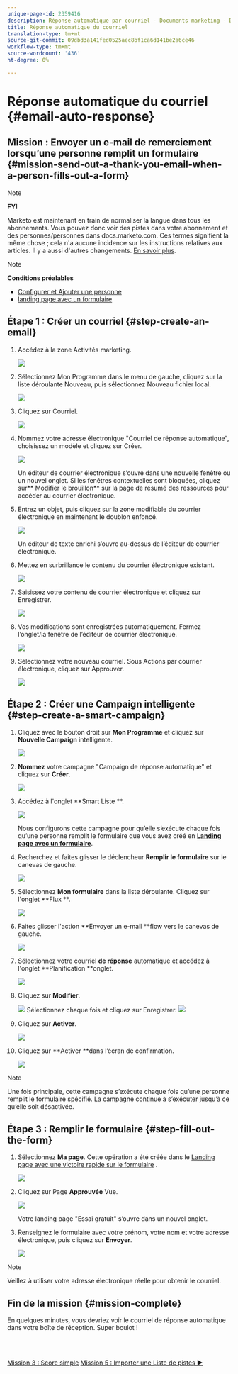 ```yaml
---
unique-page-id: 2359416
description: Réponse automatique par courriel - Documents marketing - Documentation du produit
title: Réponse automatique du courriel
translation-type: tm+mt
source-git-commit: 09dbd3a141fed0525aec8bf1ca6d141be2a6ce46
workflow-type: tm+mt
source-wordcount: '436'
ht-degree: 0%

---
```



# Réponse automatique du courriel {#email-auto-response}

## Mission : Envoyer un e-mail de remerciement lorsqu’une personne remplit un formulaire {#mission-send-out-a-thank-you-email-when-a-person-fills-out-a-form}

>[!NOTE]
>
>**FYI**
>
>Marketo est maintenant en train de normaliser la langue dans tous les abonnements. Vous pouvez donc voir des pistes dans votre abonnement et des personnes/personnes dans docs.marketo.com. Ces termes signifient la même chose ; cela n&#39;a aucune incidence sur les instructions relatives aux articles. Il y a aussi d&#39;autres changements. [En savoir plus](http://docs.marketo.com/display/DOCS/Updates+to+Marketo+Terminology).

>[!NOTE]
>
>**Conditions préalables**
>
>* [Configurer et Ajouter une personne](get-set-up-and-add-a-person.md)
>* [landing page avec un formulaire](landing-page-with-a-form.md)

>



## Étape 1 : Créer un courriel {#step-create-an-email}

1. Accédez à la zone Activités marketing.

   ![](assets/one-2.png)

1. Sélectionnez Mon Programme dans le menu de gauche, cliquez sur la liste déroulante Nouveau, puis sélectionnez Nouveau fichier local.

   ![](assets/two-3.png)

1. Cliquez sur Courriel.

   ![](assets/three-2.png)

1. Nommez votre adresse électronique &quot;Courriel de réponse automatique&quot;, choisissez un modèle et cliquez sur Créer.

   ![](assets/four-1.png)

   Un éditeur de courrier électronique s’ouvre dans une nouvelle fenêtre ou un nouvel onglet. Si les fenêtres contextuelles sont bloquées, cliquez sur** Modifier le brouillon** sur la page de résumé des ressources pour accéder au courrier électronique.

1. Entrez un objet, puis cliquez sur la zone modifiable du courrier électronique en maintenant le doublon enfoncé.

   ![](assets/five-2.png)

   Un éditeur de texte enrichi s’ouvre au-dessus de l’éditeur de courrier électronique.

1. Mettez en surbrillance le contenu du courrier électronique existant.

   ![](assets/six-2.png)

1. Saisissez votre contenu de courrier électronique et cliquez sur Enregistrer.

   ![](assets/seven-2.png)

1. Vos modifications sont enregistrées automatiquement. Fermez l’onglet/la fenêtre de l’éditeur de courrier électronique.

   ![](assets/eight-1.png)

1. Sélectionnez votre nouveau courriel. Sous Actions par courrier électronique, cliquez sur Approuver.

   ![](assets/image2014-9-24-11-3a55-3a16.png)

## Étape 2 : Créer une Campaign intelligente {#step-create-a-smart-campaign}

1. Cliquez avec le bouton droit sur **Mon Programme** et cliquez sur **Nouvelle Campaign** intelligente.

   ![](assets/image2014-9-24-11-3a56-3a13.png)

1. **Nommez** votre campagne &quot;Campaign de réponse automatique&quot; et cliquez sur **Créer**.

   ![](assets/image2014-9-24-11-3a56-3a25.png)

1. Accédez à l&#39;onglet **Smart Liste **.

   ![](assets/image2014-9-24-11-3a56-3a38.png)

   Nous configurons cette campagne pour qu’elle s’exécute chaque fois qu’une personne remplit le formulaire que vous avez créé en [**Landing page avec un formulaire**](landing-page-with-a-form.md).

1. Recherchez et faites glisser le déclencheur **Remplir le formulaire** sur le canevas de gauche.

   ![](assets/image2014-9-24-11-3a57-3a18.png)

1. Sélectionnez **Mon formulaire** dans la liste déroulante. Cliquez sur l&#39;onglet **Flux **.

   ![](assets/image2014-9-24-11-3a57-3a29.png)

1. Faites glisser l&#39;action **Envoyer un e-mail **flow vers le canevas de gauche.

   ![](assets/image2014-9-24-11-3a57-3a41.png)

1. Sélectionnez votre courriel **de réponse** automatique et accédez à l&#39;onglet **Planification **onglet.

   ![](assets/image2014-9-24-11-3a57-3a53.png)

1. Cliquez sur **Modifier**.

   ![](assets/8.png)
Sélectionnez chaque fois et cliquez sur Enregistrer.
   ![](assets/9.png)

1. Cliquez sur **Activer**.

   ![](assets/10.png)

1. Cliquez sur **Activer **dans l’écran de confirmation.

   ![](assets/11.png)

>[!NOTE]
>
>Une fois principale, cette campagne s’exécute chaque fois qu’une personne remplit le formulaire spécifié. La campagne continue à s’exécuter jusqu’à ce qu’elle soit désactivée.

## Étape 3 : Remplir le formulaire {#step-fill-out-the-form}

1. Sélectionnez **Ma page**. Cette opération a été créée dans le [Landing page avec une victoire rapide sur le formulaire](landing-page-with-a-form.md) .

   ![](assets/image2014-9-24-12-3a0-3a8.png)

1. Cliquez sur Page **Approuvée** Vue.

   ![](assets/image2014-9-24-12-3a0-3a18.png)

   Votre landing page &quot;Essai gratuit&quot; s’ouvre dans un nouvel onglet.

1. Renseignez le formulaire avec votre prénom, votre nom et votre adresse électronique, puis cliquez sur **Envoyer**.

   ![](assets/image2014-9-24-12-3a0-3a28.png)

>[!NOTE]
>
>Veillez à utiliser votre adresse électronique réelle pour obtenir le courriel.

## Fin de la mission {#mission-complete}

En quelques minutes, vous devriez voir le courriel de réponse automatique dans votre boîte de réception. Super boulot !

<br> 

[Mission 3 : Score simple](simple-scoring.md) [Mission 5 : Importer une Liste de pistes ►](import-a-list-of-people.md)